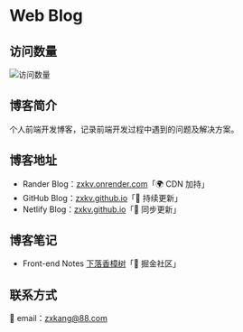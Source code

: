 # Web Blog

## 访问数量

![访问数量](https://visitor-badge.imlete.cn/?id=zxkv.github.io&type=pv&style=for-the-badge)

## 博客简介

个人前端开发博客，记录前端开发过程中遇到的问题及解决方案。

## 博客地址

-   Rander Blog：[zxkv.onrender.com](https://zxkv.onrender.com)「🌍 CDN 加持」
-   GitHub Blog：[zxkv.github.io](https://zxkv.github.io)「🚀 持续更新」
-   Netlify Blog：[zxkv.github.io](https://zxk.netlify.app)「🚀 同步更新」

## 博客笔记

-   Front-end Notes [下落香樟树](https://juejin.cn/user/184373682901309/posts)「📒 掘金社区」

## 联系方式

📮 email：<zxkang@88.com>

